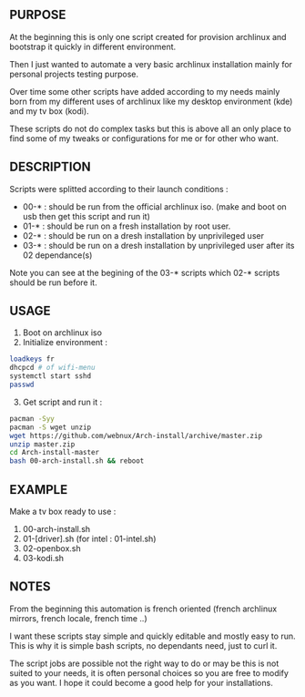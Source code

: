 ## PURPOSE
At the beginning this is only one script created for provision archlinux and bootstrap it quickly in different environment.

Then I just wanted to automate a very basic archlinux installation mainly for personal projects testing purpose.

Over time some other scripts have added according to my needs mainly born from my different uses of archlinux like my desktop environment (kde) and my tv box (kodi). 

These scripts do not do complex tasks but this is above all an only place to find some of my tweaks or configurations for me or for other who want.

## DESCRIPTION

Scripts were splitted according to their launch conditions :

* 00-* : should be run from the official archlinux iso. (make and boot on usb then get this script and run it)
* 01-* : should be run on a fresh installation by root user.
* 02-* : should be run on a dresh installation by unprivileged user
* 03-* : should be run on a dresh installation by unprivileged user after its 02 dependance(s)

Note you can see at the begining of the 03-* scripts which 02-* scripts should be run before it.

## USAGE

1. Boot on archlinux iso
2. Initialize environment :

```sh
loadkeys fr
dhcpcd # of wifi-menu
systemctl start sshd
passwd 
```

3. Get script and run it :

```sh
pacman -Syy
pacman -S wget unzip
wget https://github.com/webnux/Arch-install/archive/master.zip
unzip master.zip
cd Arch-install-master
bash 00-arch-install.sh && reboot
```

## EXAMPLE

Make a tv box ready to use :

1. 00-arch-install.sh
2. 01-[driver].sh (for intel : 01-intel.sh)
3. 02-openbox.sh
4. 03-kodi.sh


## NOTES
From the beginning this automation is french oriented (french archlinux mirrors, french locale, french time ..)

I want these scripts stay simple and quickly editable and mostly easy to run. This is why it is simple bash scripts, no dependants need, just to curl it.

The script jobs are possible not the right way to do or may be this is not suited to your needs, it is often personal choices so you are free to modify as you want. I hope it could become a good help for your installations.
